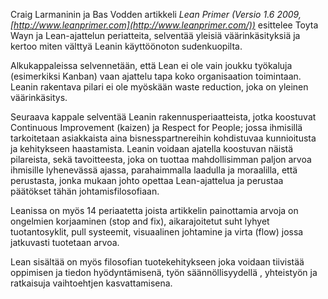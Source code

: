 
Craig Larmaninin ja
Bas Vodden artikkeli _Lean Primer (Versio 1.6 2009,
[http://www.leanprimer.com](http://www.leanprimer.com/))_ esittelee Toyta Wayn ja
Lean-ajattelun periatteita, selventää yleisiä väärinkäsityksiä
ja kertoo miten välttyä Leanin käyttöönoton
sudenkuopilta.

Alkukappaleissa
selvennetään, että Lean ei ole vain joukku työkaluja (esimerkiksi
Kanban) vaan ajattelu tapa koko organisaation toimintaan.	 Leanin
rakentava pilari ei ole myöskään waste reduction, joka on yleinen
väärinkäsitys. 

Seuraava
kappale selventää Leanin rakennusperiaatteista, jotka koostuvat
Continuous Improvement
(kaizen) ja Respect for People; jossa
ihmisillä tarkoitetaan asiakkaista aina bisnesspartnereihin
kohdistuvaa kunnioitusta ja kehitykseen haastamista.  Leanin voidaan
ajatella koostuvan näistä pilareista, sekä tavoitteesta, joka on
tuottaa mahdollisimman paljon arvoa ihmisille lyhenevässä ajassa,
parahaimmalla laadulla ja moraalilla, että perustasta, jonka mukaan
johto opettaa Lean-ajattelua ja perustaa päätökset tähän
johtamisfilosofiaan. 

Leanissa
on myös 14 periaatetta joista
artikkelin painottamia arvoja on ongelmien korjaaminen (stop and
fix), aikarajoitetut suht lyhyet tuotantosyklit, pull systeemit,
visuaalinen johtamine ja virta (flow) jossa jatkuvasti tuotetaan
arvoa.

Lean
sisältää on myös filosofian tuotekehitykseen joka
voidaan tiivistää oppimisen ja tiedon hyödyntämisenä, työn
säännöllisyydellä , yhteistyön ja ratkaisuja vaihtoehtjen
kasvattamisena.

